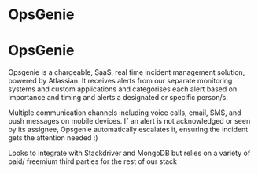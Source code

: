 # OpsGenie

# OpsGenie

Opsgenie is a chargeable, SaaS, real time incident management solution, powered by Atlassian. It receives alerts from our separate monitoring systems and custom applications and categorises each alert based on importance and timing and alerts a designated or specific person/s.

Multiple communication channels including voice calls, email, SMS, and push messages on mobile devices. If an alert is not acknowledged or seen by its assignee, Opsgenie automatically escalates it, ensuring the incident gets the attention needed :)

Looks to integrate with Stackdriver and MongoDB but relies on a variety of paid/ freemium third parties for the rest of our stack  
